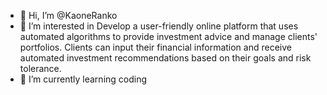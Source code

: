 - 👋 Hi, I’m @KaoneRanko
- 👀 I’m interested in Develop a user-friendly online platform that uses automated algorithms to provide investment advice and manage clients' portfolios. Clients can input their financial information and receive automated investment recommendations based on their goals and risk tolerance.
- 🌱 I’m currently learning coding


<!---
KaoneRanko/KaoneRanko is a ✨ special ✨ repository because its `README.md` (this file) appears on your GitHub profile.
You can click the Preview link to take a look at your changes.
--->
